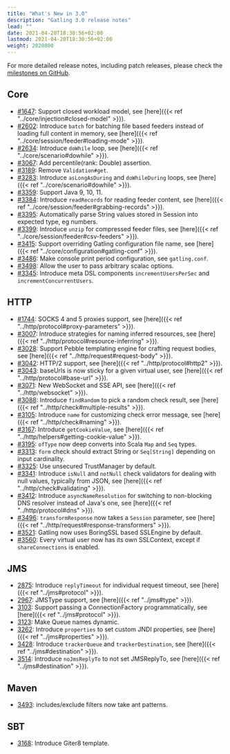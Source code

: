 ```yaml
---
title: "What's New in 3.0"
description: "Gatling 3.0 release notes"
lead: ""
date: 2021-04-20T18:30:56+02:00
lastmod: 2021-04-20T18:30:56+02:00
weight: 2020800
---
```


For more detailed release notes, including patch releases, please check the [milestones on GitHub](https://github.com/gatling/gatling/milestones?state=closed).

## Core

* [#1647](https://github.com/gatling/gatling/issues/1647): Support closed workload model, see [here]({{< ref "../core/injection#closed-model" >}}).
* [#2602](https://github.com/gatling/gatling/issues/2602): Introduce `batch` for batching file based feeders instead of loading full content in memory, see [here]({{< ref "../core/session/feeder#loading-mode" >}}).
* [#2634](https://github.com/gatling/gatling/issues/2634): Introduce `doWhile` loop, see [here]({{< ref "../core/scenario#dowhile" >}}).
* [#3067](https://github.com/gatling/gatling/issues/3067): Add percentile(rank: Double) assertion.
* [#3189](https://github.com/gatling/gatling/issues/3189): Remove `Validation#get`.
* [#3283](https://github.com/gatling/gatling/issues/3283): Introduce `asLongAsDuring` and `doWhileDuring` loops, see [here]({{< ref "../core/scenario#dowhile" >}}).
* [#3359](https://github.com/gatling/gatling/issues/3359): Support Java 9, 10, 11.
* [#3384](https://github.com/gatling/gatling/issues/3384): Introduce `readRecords` for reading feeder content, see [here]({{< ref "../core/session/feeder#grabbing-records" >}}).
* [#3395](https://github.com/gatling/gatling/issues/3395): Automatically parse String values stored in Session into expected type, eg numbers.
* [#3399](https://github.com/gatling/gatling/issues/3399): Introduce `unzip` for compressed feeder files, see [here]({{< ref "../core/session/feeder#csv-feeders" >}}).
* [#3415](https://github.com/gatling/gatling/issues/3415): Support overriding Gatling configuration file name, see [here]({{< ref "../core/configuration#gatling-conf" >}}).
* [#3486](https://github.com/gatling/gatling/issues/3486): Make console print period configuration, see `gatling.conf`.
* [#3498](https://github.com/gatling/gatling/issues/3498): Allow the user to pass arbitrary scalac options.
* [#3345](https://github.com/gatling/gatling/issues/3345): Introduce meta DSL components `incrementUsersPerSec` and `incrementConcurrentUsers`.

## HTTP

* [#1744](https://github.com/gatling/gatling/issues/1744): SOCKS 4 and 5 proxies support, see [here]({{< ref "../http/protocol#proxy-parameters" >}}).
* [#3007](https://github.com/gatling/gatling/issues/3007): Introduce strategies for naming inferred resources, see [here]({{< ref "../http/protocol#resource-inferring" >}}).
* [#3028](https://github.com/gatling/gatling/issues/3028): Support Pebble templating engine for crafting request bodies, see [here]({{< ref "../http/request#request-body" >}}).
* [#3042](https://github.com/gatling/gatling/issues/3042): HTTP/2 support, see [here]({{< ref "../http/protocol#http2" >}}).
* [#3043](https://github.com/gatling/gatling/issues/3043): baseUrls is now sticky for a given virtual user, see [here]({{< ref "../http/protocol#base-url" >}}).
* [#3071](https://github.com/gatling/gatling/issues/3071): New WebSocket and SSE API, see [here]({{< ref "../http/websocket" >}}).
* [#3088](https://github.com/gatling/gatling/issues/3088): Introduce `findRandom` to pick a random check result, see [here]({{< ref "../http/check#multiple-results" >}}).
* [#3105](https://github.com/gatling/gatling/issues/3105): Introduce `name` for customizing check error message, see [here]({{< ref "../http/check#naming" >}}).
* [#3167](https://github.com/gatling/gatling/issues/3167): Introduce `getCookieValue`, see [here]({{< ref "../http/helpers#getting-cookie-value" >}}).
* [#3195](https://github.com/gatling/gatling/issues/3195): `ofType` now deep converts into Scala `Map` and `Seq` types.
* [#3313](https://github.com/gatling/gatling/issues/3313): `form` check should extract String or `Seq[String]` depending on input cardinality.
* [#3325](https://github.com/gatling/gatling/issues/3325): Use unsecured TrustManager by default.
* [#3341](https://github.com/gatling/gatling/issues/3341): Introduce `isNull` and `notNull` check validators for dealing with null values, typically from JSON, see [here]({{< ref "../http/check#validating" >}}).
* [#3412](https://github.com/gatling/gatling/issues/3412): Introduce `asyncNameResolution` for switching to non-blocking DNS resolver instead of Java's one, see [here]({{< ref "../http/protocol#dns" >}}).
* [#3496](https://github.com/gatling/gatling/issues/3496): `transformResponse` now takes a `Session` parameter, see [here]({{< ref "../http/request#response-transformers" >}}).
* [#3521](https://github.com/gatling/gatling/issues/3521): Gatling now uses BoringSSL based SSLEngine by default.
* [#3560](https://github.com/gatling/gatling/issues/3560): Every virtual user now has its own SSLContext, except if `shareConnections` is enabled.

## JMS

* [2875](https://github.com/gatling/gatling/issues/2875): Introduce `replyTimeout` for individual request timeout, see [here]({{< ref "../jms#protocol" >}}).
* [2967](https://github.com/gatling/gatling/issues/2967): JMSType support, see [here]({{< ref "../jms#type" >}}).
* [3103](https://github.com/gatling/gatling/issues/3103): Support passing a ConnectionFactory programmatically, see [here]({{< ref "../jms#protocol" >}}).
* [3123](https://github.com/gatling/gatling/issues/3123): Make Queue names dynamic.
* [3262](https://github.com/gatling/gatling/issues/3262): Introduce `properties` to set custom JNDI properties, see [here]({{< ref "../jms#properties" >}}).
* [3428](https://github.com/gatling/gatling/issues/3428): Introduce `trackerQueue` and `trackerDestination`, see [here]({{< ref "../jms#destination" >}}).
* [3514](https://github.com/gatling/gatling/issues/3514): Introduce `noJmsReplyTo` to not set JMSReplyTo, see [here]({{< ref "../jms#destination" >}}).

## Maven

* [3493](https://github.com/gatling/gatling/issues/3493): includes/exclude filters now take ant patterns.

## SBT

* [3168](https://github.com/gatling/gatling/issues/3168): Introduce Giter8 template.
